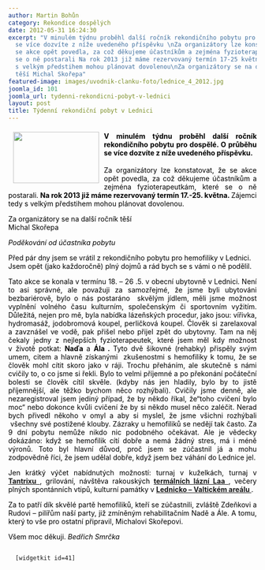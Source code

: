 ```yaml
---
author: Martin Bohůn
category: Rekondice dospělých
date: 2012-05-31 16:24:30
excerpt: "V minulém týdnu proběhl další ročník rekondičního pobytu pro dospělé O průběhu
  se více dozvíte z níže uvedeného příspěvku \nZa organizátory lze konstatovat, že
  se akce opět povedla, za což děkujeme účastníkům a zejména fyzioterapeutkám, které
  se o ně postarali Na rok 2013 již máme rezervovaný termín 17-25 května Zájemci tedy
  s velkým předstihem mohou plánovat dovolenou\nZa organizátory se na další ročník
  těší Michal Skořepa"
featured-image: images/uvodnik-clanku-foto/lednice_4_2012.jpg
joomla_id: 101
joomla_url: tydenni-rekondicni-pobyt-v-lednici
layout: post
title: Týdenní rekondiční pobyt v Lednici
---
```


<h4 style="text-align: justify;">
 <img border="0" height="104" src="{{ site.baseurl }}/images/uvodnik-clanku-foto/lednice_4_2012.jpg" style="float: left; margin-left: 10px; margin-right: 10px;" width="174"/>
 <span style="color: #000000;">
  V minulém týdnu proběhl další ročník rekondičního pobytu pro dospělé. O průběhu se více dozvíte z níže uvedeného příspěvku.
 </span>
</h4>
<p style="text-align: justify;">
 <span style="color: #000000;">
  Za organizátory lze konstatovat, že se akce opět povedla, za což děkujeme účastníkům a zejména fyzioterapeutkám, které se o ně postarali.
  <strong>
   Na rok 2013 již máme rezervovaný termín 17.-25. května.
  </strong>
  Zájemci tedy s velkým předstihem mohou plánovat dovolenou.
 </span>
</p>
<p style="text-align: justify;">
 <span style="color: #000000;">
  Za organizátory se na další ročník těší
 </span>
 <br/>
 <span style="color: #000000;">
  Michal Skořepa
 </span>
</p>
<p>
 <span style="color: #000000;">
  <em>
   Poděkování od účastníka pobytu
  </em>
 </span>
</p>
<p>
 <span style="color: #000000;">
  Před pár dny jsem se vrátil z rekondičního pobytu pro hemofiliky v Lednici. Jsem opět (jako každoročně) plný dojmů a rád bych se s vámi o ně podělil.
 </span>
</p>
<p style="text-align: justify;">
 <span style="color: #000000;">
  Tato akce se konala v termínu 18. – 26 .5. v obecní ubytovně v Lednici. Není to asi správné, ale považuji za samozřejmé, že jsme byli ubytováni bezbariérově, bylo o nás postaráno  skvělým jídlem, měli jsme možnost vyplnění volného času kulturním, společenským či sportovním vyžitím. Důležitá, nejen pro mě, byla nabídka lázeňských procedur, jako jsou: vířivka, hydromasáž, jodobromová koupel, perličková koupel. Člověk si zarelaxoval a zavznášel ve vodě, pak přišel nebo přijel zpět do ubytovny. Tam na něj čekaly jedny z nejlepších fyzioterapeutek, které jsem měl kdy možnost v životě potkat:
  <strong>
   Naďa
  </strong>
  a
  <strong>
   Ála
   <em>
    .
   </em>
  </strong>
  Tyto dvě šikovné (rehabky) přispěly svým umem, citem a hlavně získanými  zkušenostmi s hemofiliky k tomu, že se člověk mohl cítit skoro jako v ráji. Trochu přeháním, ale skutečně s námi cvičily to, o co jsme si řekli. Bylo to velmi příjemné a po překonání počáteční bolesti se člověk cítil skvěle. (kdyby nás jen hladily, bylo by to jistě příjemnější, ale těžko bychom něco rozhýbali). Cvičily jsme denně, ale nezaregistroval jsem jediný případ, že by někdo říkal, že“toho cvičení bylo moc“ nebo dokonce kvůli cvičení že by si někdo musel něco zaléčit. Nerad bych přivedl někoho v omyl a aby si myslel, že jsme všichni rozhýbali  všechny své postižené klouby. Zázraky u hemofiliků se nedějí tak často. Za 9 dní pobytu nemůže nikdo nic podobného očekávat. Ale je vědecky dokázáno: když se hemofilik cítí dobře a nemá žádný stres, má i méně výronů. Toto byl hlavní důvod, proč jsem se zúčastnil já a mohu zodpovědně říci, že jsem udělal dobře, když jsem bez váhání do Lednice jel.
 </span>
</p>
<p style="text-align: justify;">
 <span style="color: #000000;">
  Jen krátký výčet nabídnutých možností: turnaj v kuželkách, turnaj v
  <strong>
   <a href="http://www.tantrix.cz/" target="_blank" title="Tantrix">
    Tantrixu
   </a>
  </strong>
  , grilování, návštěva rakouských
  <strong>
   <a href="http://www.thermelaa.cz/" target="_blank" title="Termální lázně Laa">
    termálních lázní Laa
   </a>
  </strong>
  , večery plných spontánních vtipů, kulturní památky v
  <strong>
   <a href="http://www.lednicko-valticky-areal.cz/" target="_blank" title="Lednicko Valtický areál">
    Lednicko – Valtickém areálu
   </a>
  </strong>
  .
 </span>
</p>
<p style="text-align: justify;">
 <span style="color: #000000;">
  Za to patří dík skvělé partě hemofiliků, kteří se zúčastnili, zvláště Zdeňkovi a Rudovi – pilířům naší party, již zmíněným rehabilitačním Nadě a Ále. A tomu, který to vše pro ostatní připravil, Michalovi Skořepovi.
  <br/>
 </span>
</p>
<p style="text-align: justify;">
 <span style="color: #000000;">
  Všem moc děkuji.
  <em>
   Bedřich Smrčka
   <br/>
  </em>
 </span>
</p>
<p>
 <code>
  [widgetkit id=41]
 </code>
</p>
<p style="text-align: justify;">
</p>